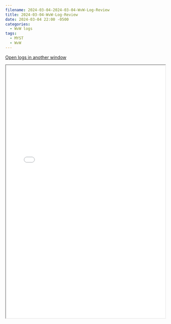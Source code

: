 ```yaml
---
filename: 2024-03-04-2024-03-04-WvW-Log-Review
title: 2024-03-04-WvW-Log-Review
date: 2024-03-04 22:00 -0500
categories:
  - WvW logs
tags:
  - MYST
  - WvW
---
```

<a href="/assets/wvwlogs/reports20240304.html#20240304-WvW-Log-Review" target="_blank">Open logs in another window</a>

<iframe src="/assets/wvwlogs/reports20240304.html#20240304-WvW-Log-Review" width="100%" height="800" style="display:block; margin: 0 auto;"> </iframe>